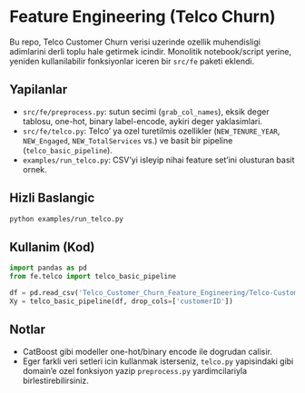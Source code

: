# Feature Engineering (Telco Churn)

Bu repo, Telco Customer Churn verisi uzerinde ozellik muhendisligi adimlarini derli toplu hale getirmek icindir. Monolitik notebook/script yerine, yeniden kullanilabilir fonksiyonlar iceren bir `src/fe` paketi eklendi.

## Yapilanlar
- `src/fe/preprocess.py`: sutun secimi (`grab_col_names`), eksik deger tablosu, one-hot, binary label-encode, aykiri deger yaklasimlari.
- `src/fe/telco.py`: Telco’ ya ozel turetilmis ozellikler (`NEW_TENURE_YEAR`, `NEW_Engaged`, `NEW_TotalServices` vs.) ve basit bir pipeline (`telco_basic_pipeline`).
- `examples/run_telco.py`: CSV’yi isleyip nihai feature set’ini olusturan basit ornek.

## Hizli Baslangic

```bash
python examples/run_telco.py
```

## Kullanim (Kod)

```python
import pandas as pd
from fe.telco import telco_basic_pipeline

df = pd.read_csv('Telco_Customer_Churn_Feature_Engineering/Telco-Customer-Churn.csv')
Xy = telco_basic_pipeline(df, drop_cols=['customerID'])
```

## Notlar
- CatBoost gibi modeller one-hot/binary encode ile dogrudan calisir.
- Eger farkli veri setleri icin kullanmak isterseniz, `telco.py` yapisindaki gibi domain’e ozel fonksiyon yazip `preprocess.py` yardimcilariyla birlestirebilirsiniz.
